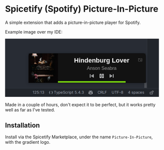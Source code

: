 # Spicetify (Spotify) Picture-In-Picture

A simple extension that adds a picture-in-picture player for Spotify.

Example image over my IDE:

![img.png](assets/img.png)

Made in a couple of hours, don't expect it to be perfect, but it works pretty well as far as I've tested.

## Installation

Install via the Spicetify Marketplace, under the name `Picture-In-Picture`, with the gradient logo.
